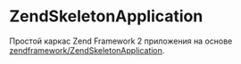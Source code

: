 # ZendSkeletonApplication

Простой каркас Zend Framework 2 приложения на основе 
[zendframework/ZendSkeletonApplication](https://github.com/zendframework/ZendSkeletonApplication).

